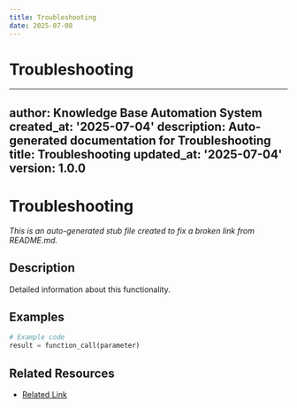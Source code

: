 ```yaml
---
title: Troubleshooting
date: 2025-07-08
---
```


# Troubleshooting

---
author: Knowledge Base Automation System
created_at: '2025-07-04'
description: Auto-generated documentation for Troubleshooting
title: Troubleshooting
updated_at: '2025-07-04'
version: 1.0.0
---

# Troubleshooting

*This is an auto-generated stub file created to fix a broken link from README.md.*

## Description

Detailed information about this functionality.

## Examples

```python
# Example code
result = function_call(parameter)
```

## Related Resources

- [Related Link](./related_resource.md)
